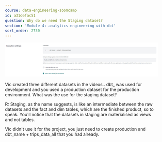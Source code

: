 ```yaml
---
course: data-engineering-zoomcamp
id: a31defac51
question: Why do we need the Staging dataset?
section: 'Module 4: analytics engineering with dbt'
sort_order: 2730
---
```


![Image](images/data-engineering-zoomcamp/image_d2b29adb.png)

Vic created three different datasets in the videos.. dbt_<name> was used for development and you used a production dataset for the production environment. What was the use for the staging dataset?

R: Staging, as the name suggests, is like an intermediate between the raw datasets and the fact and dim tables, which are the finished product, so to speak. You'll notice that the datasets in staging are materialised as views and not tables.

Vic didn't use it for the project, you just need to create production and dbt_name + trips_data_all that you had already.

